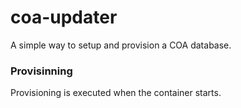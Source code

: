 # coa-updater
A simple way to setup and provision a COA database.

### Provisinning

Provisioning is executed when the container starts.
